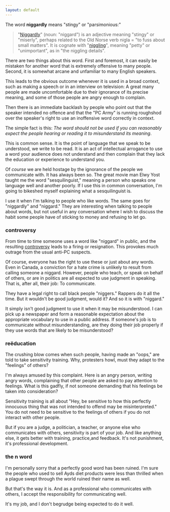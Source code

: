 ```yaml
---
layout: default
---
```


The word **niggardly** means "stingy" or "parsimonious:"

> "[Niggardly](http://en.wiktionary.org/wiki/niggardly)" (noun: "niggard") is an adjective meaning "stingy" or "miserly", perhaps related to the Old Norse verb nigla = "to fuss about small matters". It is cognate with "[niggling](http://en.wiktionary.org/wiki/niggling)", meaning "petty" or "unimportant", as in "the niggling details".

There are two things about this word. First and foremost, it can easily be mistaken for another word that is extremely offensive to many people. Second, it is somewhat arcane and unfamiliar to many English speakers.

This leads to the obvious outcome whenever it is used in a broad context, such as making a  speech or in an interview on television: A great many people are made uncomfortable due to their ignorance of its precise meaning, and some of those people are angry enough to complain.

Then there is an immediate backlash by people who point out that the speaker intended no offence and that the "PC Army" is running roughshod over the speaker's right to use an inoffensive word correctly in context.

The simple fact is this: *The word should not be used if you can reasonably expect the people hearing or reading it to misunderstand its meaning*.

This is common sense. It is the point of language that we speak to be understood, we write to be read. It is an act of intellectual arrogance to use a word your audience does not understand and then complain that they lack the education or experience to understand you.

Of *course* we are held hostage by the ignorance of the people we communicate with. It has always been so. The great movie man Elwy Yost taught me the word "sesquilinguist," meaning a person who speaks one language well and another poorly. If I use this in common conversation, I'm going to bikeshed myself explaining what a sesquilinguist is.

I use it when I'm talking to people who like words. The same goes for "niggardly" and "niggard." They are interesting when talking to people about words, but not useful in any conversation where I wish to discuss the habit some people have of sticking to money and refusing to let go.

### controversy

From time to time someone uses a word like "niggard" in public, and the resulting [controversy](http://en.wikipedia.org/wiki/Controversies_about_the_word_%22niggardly%22) leads to a firing or resignation. This provokes much outrage from the usual anti-PC suspects.

Of course, everyone has the right to use these or just about any words. Even in Canada, a conviction for a hate crime is unlikely to result from calling someone a niggard. However, people who teach, or speak on behalf of others, or are in politics are all expected to use judgment in speaking. That is, after all, their job: To communicate.

They have a legal right to call black people "niggers." Rappers do it all the time. But it wouldn't be good judgment, would it? And so it is with "niggard."

It simply isn't good judgment to use it when it may be misunderstood. I can pick up a newspaper and form a reasonable expectation about the appropriate vocabulary to use in a public address. If someone's job is to communicate without misunderstanding, are they doing their job properly if they use words that are likely to be misunderstood?

### reëducation

The crushing blow comes when such people, having made an "oops," are told to take sensitivity training. Why, protesters howl, must they adapt to the "feelings" of others?

I'm always amused by this complaint. Here is an angry person, writing angry words, complaining that other people are asked to pay attention to feelings. What is this gadfly, if not someone demanding that his feelings be taken into consideration?

Sensitivity training is all about "Hey, be sensitive to how this perfectly innocuous thing that was not intended to offend may be misinterpreted." You do not need to be sensitive to the feelings of others if you do not interact with other people.

But if you are a judge, a politician, a teacher, or anyone else who communicates with others, sensitivity is part of your job. And like anything else, it gets better with training, practice,and feedback. It's not punishment, it's professional development.

### the n word

I'm personally sorry that a perfectly good word has been ruined. I'm sure the people who used to sell Ayds diet products were less than thrilled when a plague swept through the world ruined their name as well.

But that's the way it is. And as a professional who communicates with others, I accept the responsibility for communicating well.

It's my job, and I don't begrudge being expected to do it well.